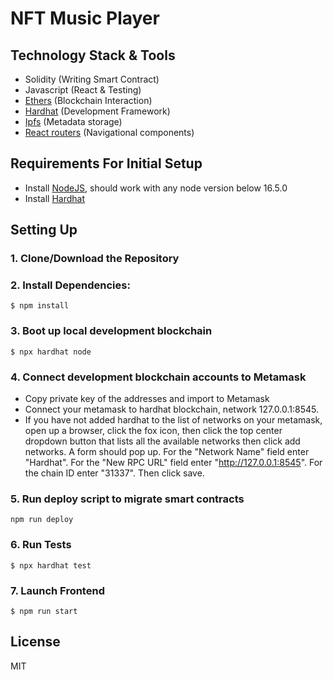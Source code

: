 # NFT Music Player

## Technology Stack & Tools

- Solidity (Writing Smart Contract)
- Javascript (React & Testing)
- [Ethers](https://docs.ethers.io/v5/) (Blockchain Interaction)
- [Hardhat](https://hardhat.org/) (Development Framework)
- [Ipfs](https://ipfs.io/) (Metadata storage)
- [React routers](https://v5.reactrouter.com/) (Navigational components)

## Requirements For Initial Setup

- Install [NodeJS](https://nodejs.org/en/), should work with any node version below 16.5.0
- Install [Hardhat](https://hardhat.org/)

## Setting Up

### 1. Clone/Download the Repository

### 2. Install Dependencies:

```
$ npm install
```

### 3. Boot up local development blockchain

```
$ npx hardhat node
```

### 4. Connect development blockchain accounts to Metamask

- Copy private key of the addresses and import to Metamask
- Connect your metamask to hardhat blockchain, network 127.0.0.1:8545.
- If you have not added hardhat to the list of networks on your metamask, open up a browser, click the fox icon, then click the top center dropdown button that lists all the available networks then click add networks. A form should pop up. For the "Network Name" field enter "Hardhat". For the "New RPC URL" field enter "http://127.0.0.1:8545". For the chain ID enter "31337". Then click save.

### 5. Run deploy script to migrate smart contracts

`npm run deploy`

### 6. Run Tests

`$ npx hardhat test`

### 7. Launch Frontend

`$ npm run start`

## License

MIT
